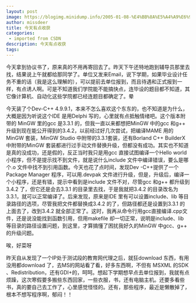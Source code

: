 ```yaml
---
layout: post
image: https://blogimg.minidump.info/2005-01-08-%E4%BB%8A%E5%A4%A9%E6%9C%89%E7%82%B9%E6%94%B6%E8%8E%B7.md
author: missdeer
title: 今天有点收获
categories: 
 - imported from CSDN
description: 今天有点收获
tags: 
---
```


今天拿到协议书了，原来真的不用再寄回去了。昨天下午还特地跑到辅导员那里去找，结果说上午就都给那同学了。单位又发来Email，说下学期，如果毕业设计任务不重的话（我是这么理解的），可以提前去单位报到，而且待遇和正式报到一样，有点诱人啊。可是不知道我们学院能不能搞快点，连毕设的题目都不知道，其它像计算机、自动化这些学院都已经连题目都确定了。晕

今天装了个Dev-C++ 4.9.9.1，本来不怎么喜欢这个东东的，也不知道是为什么，大概是因为听说这个IDE 是用Delphi 写的，心里就有点抵触情绪吧。这个版本附带的 MinGW 里的gcc 是3.3.1 的，但我一直以来都想把MinGW 中的gcc 和g++ 升级到现在能公开得到的3.4.2，以前经过好几次尝试，把编译MAME 用的MinGW 套装，MinGW Studio 中附带的3.3.1套装，还有Borland C++ BuilderX 中附带的MinGW 套装都进行过手动文件替换升级，但都没有成功。其实也不知道是真的没成功，还是假的，反正当时我只是用gcc 直接试图编译一个Hello world 小程序，但不是提示找不到文件，就是说什么include 文件中编译错误，要么是哪个.o 文件中找不到引用函数。今天也花了点时间，发现Dev -C++提供了一个Package Manager 程序，可以用.devpak 文件进行升级，但是，升级后，编译一个小程序，还是有错，提示中看到是include 文件不对，尽管gcc 和g++ 都升级到3.4.2 了，但它还是会去3.3.1 的目录里去找，于是我就把3.4.2 的目录改名为3.3.1，就可以正常编译了。后来发现，原来是IDE 里有可以设置include、lib 等目录路径的选项，尽管我把文件都替换成3.4.2 的了，但路径都还是设置到3.3.1 的上面去了，改到3.4.2 就全部正常了。这时，我再从命令行用gcc直接编译.cpp文件，还是说没能找到函数引用，但用makefile 却一切正常，说明是include、lib 等目录的路径设置问题，到这里，才算搞懂了困扰我好久的MinGW 中gcc、g++ 的升级问题。

唉，好菜呀

昨天自从发现了一个IP处于测试段的教育网代理之后，就狂download 东西，有用没用都download 了，去MS的网站看了看，好多东西啊，不但有 MSXML 的SDK 、Redistribution，还有GDI+的，呵呵。想起下学期想早点去单位报到，我就有点烦躁，这次寒假要多搬些东西回家，一些衣服，书，还有电脑主机。还要多看些书，真的要自己去工作了，心里感觉怪怪的。还有，那些程序，最近是懒散掉了，根本不想写程序啊，郁闷！！
